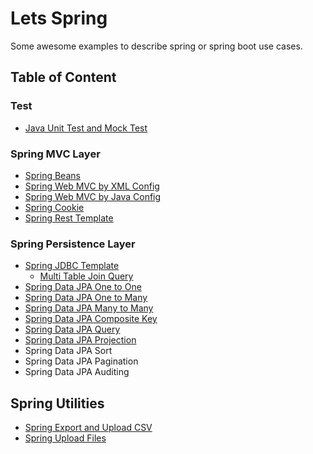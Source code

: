 # Lets Spring
Some awesome examples to describe spring or spring boot use cases.

## Table of Content

### Test
- [Java Unit Test and Mock Test](\lets-java-test\README.md)

### Spring MVC Layer
- [Spring Beans](\lets-spring-beans\README.md)
- [Spring Web MVC by XML Config](\lets-spring-web-mvc\README.md)
- [Spring Web MVC by Java Config](\lets-spring-web-mvc-java-config\README.md)
- [Spring Cookie](\lets-spring-cookie\src\main\java\io\github\wdpm\controller\CookieController.java)
- [Spring Rest Template](\lets-spring-rest-template\src\main\java\io\github\wdpm\service\RestService.java)

### Spring Persistence Layer
- [Spring JDBC Template](\lets-spring-jdbc-template/README.md)
  - [Multi Table Join Query](lets-spring-jdbc-template\src\main\java\io\github\wdpm\App.java)
- [Spring Data JPA One to One](\lets-spring-data-jpa\src\main\java\io\github\wdpm\one2one)
- [Spring Data JPA One to Many](\lets-spring-data-jpa\src\main\java\io\github\wdpm\one2many)
- [Spring Data JPA Many to Many](\lets-spring-data-jpa\src\main\java\io\github\wdpm\many2many)
- [Spring Data JPA Composite Key](\lets-spring-data-jpa\src\main\java\io\github\wdpm\compositekey)
- [Spring Data JPA Query](lets-spring-data-jpa-query\README.md)
- [Spring Data JPA Projection](\lets-spring-data-jpa-projection\Projection.md)
- Spring Data JPA Sort
- Spring Data JPA Pagination
- Spring Data JPA Auditing

## Spring Utilities
- [Spring Export and Upload CSV](\lets-spring-export-and-upload-csv\src\main\java\io\github\wdpm\controller\UserController.java)
- [Spring Upload Files](\lets-spring-upload-file)
